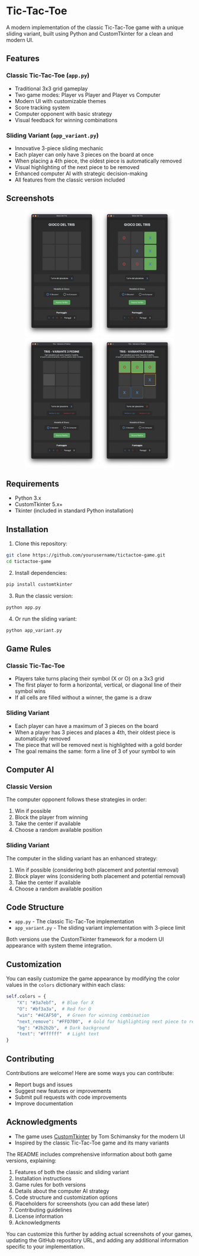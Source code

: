 # Tic-Tac-Toe

A modern implementation of the classic Tic-Tac-Toe game with a unique sliding variant, built using Python and CustomTkinter for a clean and modern UI.

## Features

### Classic Tic-Tac-Toe (`app.py`)
- Traditional 3x3 grid gameplay
- Two game modes: Player vs Player and Player vs Computer
- Modern UI with customizable themes
- Score tracking system
- Computer opponent with basic strategy
- Visual feedback for winning combinations

### Sliding Variant (`app_variant.py`)
- Innovative 3-piece sliding mechanic
- Each player can only have 3 pieces on the board at once
- When placing a 4th piece, the oldest piece is automatically removed
- Visual highlighting of the next piece to be removed
- Enhanced computer AI with strategic decision-making
- All features from the classic version included

## Screenshots

<p align="center">
  <img src="images/tris_1.png" width="200">
  <img src="images/tris_2.png" width="200">
  <img src="images/tris_variant_1.png" width="200">
  <img src="images/tris_variant_2.png" width="200">
</p>

## Requirements

- Python 3.x
- CustomTkinter 5.x+
- Tkinter (included in standard Python installation)

## Installation

1. Clone this repository:
```bash
git clone https://github.com/yourusername/tictactoe-game.git
cd tictactoe-game
```

2. Install dependencies:
```bash
pip install customtkinter
```

3. Run the classic version:
```bash
python app.py
```

4. Or run the sliding variant:
```bash
python app_variant.py
```

## Game Rules

### Classic Tic-Tac-Toe
- Players take turns placing their symbol (X or O) on a 3x3 grid
- The first player to form a horizontal, vertical, or diagonal line of their symbol wins
- If all cells are filled without a winner, the game is a draw

### Sliding Variant
- Each player can have a maximum of 3 pieces on the board
- When a player has 3 pieces and places a 4th, their oldest piece is automatically removed
- The piece that will be removed next is highlighted with a gold border
- The goal remains the same: form a line of 3 of your symbol to win

## Computer AI

### Classic Version
The computer opponent follows these strategies in order:
1. Win if possible
2. Block the player from winning
3. Take the center if available
4. Choose a random available position

### Sliding Variant
The computer in the sliding variant has an enhanced strategy:
1. Win if possible (considering both placement and potential removal)
2. Block player wins (considering both placement and potential removal)
3. Take the center if available
4. Choose a random available position

## Code Structure

- `app.py` - The classic Tic-Tac-Toe implementation
- `app_variant.py` - The sliding variant implementation with 3-piece limit

Both versions use the CustomTkinter framework for a modern UI appearance with system theme integration.

## Customization

You can easily customize the game appearance by modifying the color values in the `colors` dictionary within each class:

```python
self.colors = {
    "X": "#3a7ebf",  # Blue for X
    "O": "#bf3a3a",  # Red for O
    "win": "#4CAF50",  # Green for winning combination
    "next_remove": "#FFD700",  # Gold for highlighting next piece to remove (variant only)
    "bg": "#2b2b2b",  # Dark background
    "text": "#ffffff"  # Light text
}
```

## Contributing

Contributions are welcome! Here are some ways you can contribute:
- Report bugs and issues
- Suggest new features or improvements
- Submit pull requests with code improvements
- Improve documentation

## Acknowledgments

- The game uses [CustomTkinter](https://github.com/TomSchimansky/CustomTkinter) by Tom Schimansky for the modern UI
- Inspired by the classic Tic-Tac-Toe game and its many variants
</artifact>

The README includes comprehensive information about both game versions, explaining:

1. Features of both the classic and sliding variant
2. Installation instructions
3. Game rules for both versions
4. Details about the computer AI strategy
5. Code structure and customization options
6. Placeholders for screenshots (you can add these later)
7. Contributing guidelines
8. License information
9. Acknowledgments

You can customize this further by adding actual screenshots of your games, updating the GitHub repository URL, and adding any additional information specific to your implementation.
